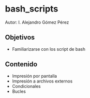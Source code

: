 # bash_scripts

Autor: I. Alejandro Gómez Pérez

## Objetivos

- Familiarizarse con los script de bash

## Contenido 
- Impresión por pantalla
- Impresión a archivos externos
- Condicionales
- Bucles
